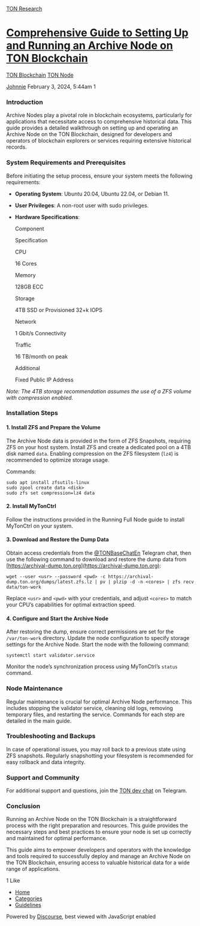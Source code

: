 [TON Research](/)

# [Comprehensive Guide to Setting Up and Running an Archive Node on TON Blockchain](/t/comprehensive-guide-to-setting-up-and-running-an-archive-node-on-ton-blockchain/128)

[TON Blockchain](/c/ton-blockchain/build-node/21)  [TON Node](/c/ton-blockchain/build-node/21) 

    

[Johnnie](https://tonresear.ch/u/Johnnie)  February 3, 2024, 5:44am  1

### [](#introduction-1)Introduction

Archive Nodes play a pivotal role in blockchain ecosystems, particularly for applications that necessitate access to comprehensive historical data. This guide provides a detailed walkthrough on setting up and operating an Archive Node on the TON Blockchain, designed for developers and operators of blockchain explorers or services requiring extensive historical records.

### [](#system-requirements-and-prerequisites-2)System Requirements and Prerequisites

Before initiating the setup process, ensure your system meets the following requirements:

*   **Operating System**: Ubuntu 20.04, Ubuntu 22.04, or Debian 11.
    
*   **User Privileges**: A non-root user with sudo privileges.
    
*   **Hardware Specifications**:
    
    Component
    
    Specification
    
    CPU
    
    16 Cores
    
    Memory
    
    128GB ECC
    
    Storage
    
    4TB SSD or Provisioned 32+k IOPS
    
    Network
    
    1 Gbit/s Connectivity
    
    Traffic
    
    16 TB/month on peak
    
    Additional
    
    Fixed Public IP Address
    

_Note: The 4TB storage recommendation assumes the use of a ZFS volume with compression enabled._

### [](#installation-steps-3)Installation Steps

#### [](#h-1-install-zfs-and-prepare-the-volume-4)1\. Install ZFS and Prepare the Volume

The Archive Node data is provided in the form of ZFS Snapshots, requiring ZFS on your host system. Install ZFS and create a dedicated pool on a 4TB disk named `data`. Enabling compression on the ZFS filesystem (`lz4`) is recommended to optimize storage usage.

Commands:

```
sudo apt install zfsutils-linux
sudo zpool create data <disk>
sudo zfs set compression=lz4 data
```

#### [](#h-2-install-mytonctrl-5)2\. Install MyTonCtrl

Follow the instructions provided in the Running Full Node guide to install MyTonCtrl on your system.

#### [](#h-3-download-and-restore-the-dump-data-6)3\. Download and Restore the Dump Data

Obtain access credentials from the [@TONBaseChatEn](https://t.me/TONBaseChatEn) Telegram chat, then use the following command to download and restore the dump data from [https://archival-dump.ton.org](https://archival-dump.ton.org):

```
wget --user <usr> --password <pwd> -c https://archival-dump.ton.org/dumps/latest.zfs.lz | pv | plzip -d -n <cores> | zfs recv data/ton-work
```

Replace `<usr>` and `<pwd>` with your credentials, and adjust `<cores>` to match your CPU’s capabilities for optimal extraction speed.

#### [](#h-4-configure-and-start-the-archive-node-7)4\. Configure and Start the Archive Node

After restoring the dump, ensure correct permissions are set for the `/var/ton-work` directory. Update the node configuration to specify storage settings for the Archive Node. Start the node with the following command:

```
systemctl start validator.service
```

Monitor the node’s synchronization process using MyTonCtrl’s `status` command.

### [](#node-maintenance-8)Node Maintenance

Regular maintenance is crucial for optimal Archive Node performance. This includes stopping the validator service, cleaning old logs, removing temporary files, and restarting the service. Commands for each step are detailed in the main guide.

### [](#troubleshooting-and-backups-9)Troubleshooting and Backups

In case of operational issues, you may roll back to a previous state using ZFS snapshots. Regularly snapshotting your filesystem is recommended for easy rollback and data integrity.

### [](#support-and-community-10)Support and Community

For additional support and questions, join the [TON dev chat](https://t.me/tondev_eng) on Telegram.

### [](#conclusion-11)Conclusion

Running an Archive Node on the TON Blockchain is a straightforward process with the right preparation and resources. This guide provides the necessary steps and best practices to ensure your node is set up correctly and maintained for optimal performance.

This guide aims to empower developers and operators with the knowledge and tools required to successfully deploy and manage an Archive Node on the TON Blockchain, ensuring access to valuable historical data for a wide range of applications.

  1 Like

*   [Home](/)
*   [Categories](/categories)
*   [Guidelines](/guidelines)

Powered by [Discourse](https://www.discourse.org), best viewed with JavaScript enabled